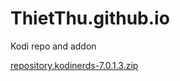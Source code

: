# ThietThu.github.io
Kodi repo and addon		

<a href="https://thietthu.github.io/repository.kodinerds-7.0.1.3.zip">repository.kodinerds-7.0.1.3.zip</a>
